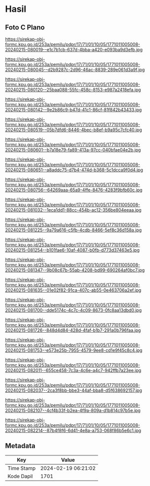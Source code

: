 # Hasil

## Foto C Plano

https://sirekap-obj-formc.kpu.go.id/253a/pemilu/pdpr/17/71/01/10/05/1771011005008-20240215-080019--e1c7b1cb-637d-4bba-a420-e093ba9d3efb.jpg

https://sirekap-obj-formc.kpu.go.id/253a/pemilu/pdpr/17/71/01/10/05/1771011005008-20240215-080045--d2b9287c-2d96-46ac-8839-289e061d3a9f.jpg

https://sirekap-obj-formc.kpu.go.id/253a/pemilu/pdpr/17/71/01/10/05/1771011005008-20240215-080120--25baa088-55fc-458c-8153-e987a2418efa.jpg

https://sirekap-obj-formc.kpu.go.id/253a/pemilu/pdpr/17/71/01/10/05/1771011005008-20240215-080142--9e2b86c9-b47d-41c1-86cf-81f842b43433.jpg

https://sirekap-obj-formc.kpu.go.id/253a/pemilu/pdpr/17/71/01/10/05/1771011005008-20240215-080519--05b7dfd6-8446-4bec-b8ef-b9a95c7cfc40.jpg

https://sirekap-obj-formc.kpu.go.id/253a/pemilu/pdpr/17/71/01/10/05/1771011005008-20240215-080601--b7a18e79-fa89-413a-97cc-040bfae04e2b.jpg

https://sirekap-obj-formc.kpu.go.id/253a/pemilu/pdpr/17/71/01/10/05/1771011005008-20240215-080651--a8addc75-d7b4-474d-b368-5c1dcca9f0d4.jpg

https://sirekap-obj-formc.kpu.go.id/253a/pemilu/pdpr/17/71/01/10/05/1771011005008-20240215-080756--64269aaa-65a9-4ffe-8476-4283f9bfb60c.jpg

https://sirekap-obj-formc.kpu.go.id/253a/pemilu/pdpr/17/71/01/10/05/1771011005008-20240215-081032--1eca1dd1-88cc-454b-ac12-356be804eeaa.jpg

https://sirekap-obj-formc.kpu.go.id/253a/pemilu/pdpr/17/71/01/10/05/1771011005008-20240215-081225--9a79a616-c5fb-4cdb-8466-5ef8c36d158a.jpg

https://sirekap-obj-formc.kpu.go.id/253a/pemilu/pdpr/17/71/01/10/05/1771011005008-20240215-081254--b101fae6-10af-4087-b0fb-d773d37463e5.jpg

https://sirekap-obj-formc.kpu.go.id/253a/pemilu/pdpr/17/71/01/10/05/1771011005008-20240215-081347--9b08c67b-55ab-4208-bd99-690264af0bc7.jpg

https://sirekap-obj-formc.kpu.go.id/253a/pemilu/pdpr/17/71/01/10/05/1771011005008-20240215-081635--01e02f82-91ca-407c-ab55-0e463706a2ef.jpg

https://sirekap-obj-formc.kpu.go.id/253a/pemilu/pdpr/17/71/01/10/05/1771011005008-20240215-081700--dde5174c-4c7c-4c09-8673-0fc8aa13dbd0.jpg

https://sirekap-obj-formc.kpu.go.id/253a/pemilu/pdpr/17/71/01/10/05/1771011005008-20240215-081726--848d4d84-428d-4faf-b1b7-291a0b796faa.jpg

https://sirekap-obj-formc.kpu.go.id/253a/pemilu/pdpr/17/71/01/10/05/1771011005008-20240215-081753--e573e25b-7955-4579-9ee8-cd1e9f45c8c4.jpg

https://sirekap-obj-formc.kpu.go.id/253a/pemilu/pdpr/17/71/01/10/05/1771011005008-20240215-082011--655ce458-7c3a-4c6e-a4c7-942ffb7a23ee.jpg

https://sirekap-obj-formc.kpu.go.id/253a/pemilu/pdpr/17/71/01/10/05/1771011005008-20240215-082037--2ca3f8bb-bbe3-44af-bba8-d5f638692157.jpg

https://sirekap-obj-formc.kpu.go.id/253a/pemilu/pdpr/17/71/01/10/05/1771011005008-20240215-082107--4cf4b33f-b2ea-4f9a-809a-d1b814c97b5e.jpg

https://sirekap-obj-formc.kpu.go.id/253a/pemilu/pdpr/17/71/01/10/05/1771011005008-20240215-082214--87b4f8f6-6d41-4e8a-a753-068f86b5e6c1.jpg


## Metadata

| Key        | Value               |
| ---------- | ------------------- |
| Time Stamp | 2024-02-19 06:21:02 |
| Kode Dapil | 1701                |



